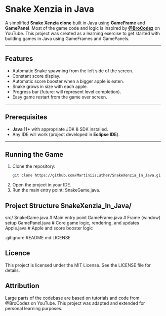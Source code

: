 # Snake Xenzia in Java

A simplified **Snake Xenzia clone** built in Java using **GameFrame** and **GamePanel**.
Most of the game code and logic is inspired by **[@BroCodez](https://www.youtube.com/@BroCodez)** on YouTube. 
This project was created as a learning exercise to get started with building games in Java using GameFrames and GamePanels. 

---

## Features 
- Automatic Snake spawning from the left side of the screen.
- Constant score display.
- Automatic score booster when a bigger apple is eaten. 
- Snake grows in size with each apple. 
- Progress bar (future: will represent level completion). 
- Easy game restart from the game over screen. 

--- 

## Prerequisites 
- **Java 11+** with appropriate JDK & SDK installed. 
- Any IDE will work (project developed in **Eclipse IDE**). 

--- 

## Running the Game 
1. Clone the repository:
   ```bash
   git clone https://github.com/MartiniisLuther/SnakeXenzia_In_Java.git

2. Open the project in your IDE.
3. Run the main entry point: SnakeGame.java.


## Project Structure SnakeXenzia_In_Java/
 src/
    SnakeGame.java  	 # Main entry point 
    GameFrame.java 	 # Frame (window) setup 
    GamePanel.java 	 # Core game logic, rendering, and updates 
    Apple.java		 # Apple and score booster logic

 .gitignore 
 README.md
 LICENSE


## Licence
This project is licensed under the MIT License.
See the LICENSE file for details.


## Attribution 
Large parts of the codebase are based on tutorials and code from @BroCodez on YouTube.
This project was adapted and extended for personal learning purposes.
